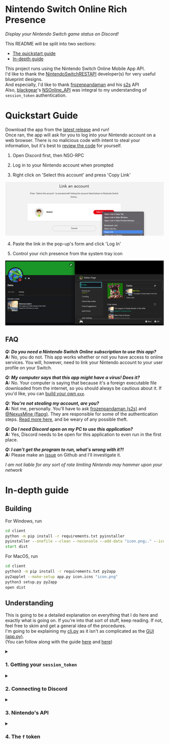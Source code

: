 # Nintendo Switch Online Rich Presence

*Display your Nintendo Switch game status on Discord!*

This README will be split into two sections:
  - [The quickstart guide](#quick)
  - [In-depth guide](#depth)

This project runs using the Nintendo Switch Online Mobile App API.  
I'd like to thank the [NintendoSwitchRESTAPI](https://github.com/ZekeSnider/NintendoSwitchRESTAPI) developer(s) for very useful blueprint designs.  
And especially, I'd like to thank [frozenpandaman](https://github.com/frozenpandaman) and his [s2s](https://github.com/frozenpandaman/splatnet2statink/wiki/api-docs) API  
Also, [blackgear](https://github.com/blackgear)'s [NSOnline_API](https://github.com/blackgear/NSOnline_API) was integral to my understanding of `session_token` authentication.

<h1 id = 'quick'>Quickstart Guide</h1>

Download the app from the [latest release](https://github.com/MCMi460/NSO-RPC/releases) and run!  
Once ran, the app will ask for you to log into your Nintendo account on a web browser. There is no malicious code with intent to steal your information, but it's best to [review the code][api] for yourself.

1. Open Discord first, then NSO-RPC

2. Log in to your Nintendo account when prompted

3. Right click on 'Select this account' and press 'Copy Link'

![link](/resources/link.png)

4. Paste the link in the pop-up's form and click 'Log In'

5. Control your rich presence from the system tray icon

![display](/resources/display.png)

## FAQ

***Q: Do you need a Nintendo Switch Online subscription to use this app?***  
**A:** No, you do not. This app works whether or not you have access to online services. You will, however, need to link your Nintendo account to your user profile on your Switch.

***Q: My computer says that this app might have a virus! Does it?***  
**A:** No. Your computer is saying that because it's a foreign executable file downloaded from the internet, so you should always be cautious about it. If you'd like, you can [build your own `exe`](#building).

***Q: You're not stealing my account, are you?***  
**A:** Not me, personally. You'll have to ask [frozenpandaman (s2s)](https://github.com/frozenpandaman) and [@NexusMine (flapg)](https://twitter.com/NexusMine). They are responsible for some of the authentication steps. [Read more here](#understanding), and be weary of any possible theft.

***Q: Do I need Discord open on my PC to use this application?***  
**A:** Yes, Discord needs to be open for this application to even run in the first place.

***Q: I can't get the program to run, what's wrong with it?!***  
**A:** Please make an [issue](https://github.com/MCMi460/NSO-RPC/issues) on Github and I'll investigate it.

*I am not liable for any sort of rate limiting Nintendo may hammer upon your network*

<h1 id = 'depth'>In-depth guide</h1>

<h2 id = 'building'>Building</h2>

For Windows, run
```bat
cd client
python -m pip install -r requirements.txt pyinstaller
pyinstaller --onefile --clean --noconsole --add-data "icon.png;." --icon=icon.ico app.py
start dist
```
For MacOS, run
```sh
cd client
python3 -m pip install -r requirements.txt py2app
py2applet --make-setup app.py icon.icns "icon.png"
python3 setup.py py2app
open dist
```

<h2 id = 'understanding'>Understanding</h2>

This is going to be a detailed explanation on everything that I do here and exactly what is going on. If you're into that sort of stuff, keep reading. If not, feel free to skim and get a general idea of the procedures.  
I'm going to be explaining my [cli.py][cli] as it isn't as complicated as the [GUI (app.py)](/client/app.py).  
(You can follow along with the guide [here][api] and [here][cli])

<details>
  <summary><h3>1. Getting your <code>session_token</code></h3></summary>

  First things first, we need to get access to your Nintendo account. What we need to get is your `session_token`, which is a unique identifier that confirms to Nintendo servers *you are you*. This is the code that gets your `session_token`.  
  [cli.py][cli]:
  ```python
  path = os.path.expanduser('~/Documents/NSO-RPC/private.txt')
    if not os.path.isfile(path):
        session = Session()
        session_token = session.run(*session.login(session.inputManually))
    else:
        with open(path, 'r') as file:
            session_token = json.loads(file.read())['session_token']
  ```
  First, it checks if you already have a `session_token` saved. If so, then it just uses that.  
  If not, then it will create a `Session()` object and call `Session().login()` (passing `Session().inputManually`) `Session().run()`.  
  That's all fine and dandy, but what does it do behind the `Session().login()` and `Session.run()` functions?  
  Glad you asked.

  - `Session().__init__()`:

    First, it sets some default headers and creates a `requests.Session()` (this is from the common Python library, [requests](https://github.com/psf/requests)).
    ```python
    self.headers = {
      'Accept-Encoding': 'gzip',
      'User-Agent': 'OnlineLounge/%s NASDKAPI Android' % nsoAppVersion,
    }
    self.Session = requests.Session()
    ```

  - `Session().login()`:

    Now, we create some variables (as dictated from [s2s](https://github.com/frozenpandaman/splatnet2statink/blob/master/iksm.py)) for authorization. Basically just a bunch of random characters, but your guess is honestly as good as mine when it comes down to it, as I'm not an expert on oauth authentication.
    ```python
    state = base64.urlsafe_b64encode(os.urandom(36))
    verify = base64.urlsafe_b64encode(os.urandom(32))
    authHash = hashlib.sha256()
    authHash.update(verify.replace(b'=', b''))
    authCodeChallenge = base64.urlsafe_b64encode(authHash.digest())
    ```
    Here, it sets up authentication form, queries it, gets the URL, and opens it in the user's web browser.
    ```python
    url = 'https://accounts.nintendo.com/connect/1.0.0/authorize'
    params = {
      'client_id': client_id,
      'redirect_uri': 'npf%s://auth' % client_id,
      'response_type': 'session_token_code',
      'scope': 'openid user user.birthday user.mii user.screenName',
      'session_token_code_challenge': authCodeChallenge.replace(b'=', b''),
      'session_token_code_challenge_method': 'S256',
      'state': state,
      'theme': 'login_form'
    }
    response = self.Session.get(url, headers = self.headers, params = params)

    webbrowser.open(response.history[0].url)
    ```
    Finally, it comes to the user's input. We `re.compile()` the proper format of a return token (thank you, [blackgear](https://github.com/blackgear)). Then, using the input method specified in `Session().login()`, we receive the user's URL and `re.findall()` for the proper code.  
    We'll then return the `code` and `verify` variables.
    ```python
    tokenPattern = re.compile(r'(eyJhbGciOiJIUzI1NiJ9\.[a-zA-Z0-9_-]*\.[a-zA-Z0-9_-]*)')
    code = tokenPattern.findall(receiveInput())[0]

    return code, verify
    ```

  - `Session().inputManually()`:

    `Session().inputManually()` is literally just a redirect of the Python `input()` function:
    ```python
    def inputManually(self):
      return input('After logging in, please copy the link from \'Select this account\' and enter it here:\n')
    ```

  - `Session().run()`:

    `Session().run()` returns the `session_token` in a finally usable format:
    ```python
    url = 'https://accounts.nintendo.com/connect/1.0.0/api/session_token'
    headers = self.headers
    headers.update({
      'Accept-Language': 'en-US',
      'Accept':          'application/json',
      'Content-Type':    'application/x-www-form-urlencoded',
      'Content-Length':  '540',
      'Host':            'accounts.nintendo.com',
      'Connection':      'Keep-Alive',
    })
    body = {
      'client_id': client_id,
      'session_token_code': code,
      'session_token_code_verifier': verify.replace(b'=', b''),
    }
    response = self.Session.post(url, data = body, headers = headers)
    return json.loads(response.text)['session_token']
    ```

</details>

<details>
  <summary><h3>2. Connecting to Discord</h3></summary>

  We create a `Discord()` object and pass the newly obtained `session_token` to it. This does not involve sending your `session_token` to Discord.  
  [cli.py][cli]:
  ```python
  client = Discord(session_token)
  client.background()
  ```

  - `Discord().__init__()`:

    First, it creates a `pypresence.Presence()` object (thanks [pypresence](https://github.com/qwertyquerty/pypresence)!) and passes it my Discord Application ID (this has nothing important other than the name 'Nintendo Switch'; you can replace it with your own ID if you want)  
    Then, it calls `Discord().connect()` to connect to the Discord client.  
    We set the `Discord().running` variable to `False`, then if the parameter `session_token` is passed, it will call `Discord().createCTX()`.
    ```python
    self.rpc = pypresence.Presence('637692124539650048')
    self.connect()
    self.running = False
    if session_token:
      self.createCTX(session_token)
    ```

  - `Discord().createCTX()`:

    This function just creates an `API()` object and sets it to `Discord().api`. It also sets `Discord().running` to `True`.  
    It requires a `session_token` to be passed.
    ```python
    self.api = API(session_token)
    self.running = True
    ```

  - `Discord().connect()`:

    If this errors over 500 times, the application closes.
    ```python
    fails = 0
    while True:
    # Attempt to connect to Discord. Will wait until it connects
    try:
      self.rpc.connect()
      break
    except Exception as e:
      fails += 1
      if fails > 500:
        sys.exit('Error, failed after 500 attempts\n\'%s\'' % e)
      continue
    ```

  - `Discord().update()`:

    This updates the user's Discord Rich Presence. Will error if an `API()` object is not defined at `Discord().api`  
    It basically just calls the API to login to your account, grab the user's info, then if they are not currently offline, it will update the `Discord().rpc`.  
    If they are offline, then it will clear their status.
    ```python
    def update(self):
      self.api.updateLogin()
      self.nickname = self.api.userInfo['nickname']
      self.user = User(self.api.login.account['result'].get('user'))

      presence = self.user.presence
      if presence.state != 'INACTIVE':
        state = 'Played for %s hours or more' % (int(presence.game.totalPlayTime / 60 / 5) * 5)
        if presence.game.totalPlayTime / 60 < 5:
          state = 'Played for a little while'
        self.rpc.update(details = presence.game.name, large_image = presence.game.imageUri, large_text = presence.game.name, state = state)
      else:
        self.rpc.clear()
    ```

  - `Discord().background()`:

    This is the background task that runs the entire application. What we do here is that we update the user's status once every 60 seconds. And, uh, that's pretty much it. If `Discord().running` is not `True` then it will set the next update to be 5 seconds after `Discord().running` becomes `True` again (whenever you toggle the Discord option in the taskbar, this is what happens).
    ```python
    def background(self):
      second = 60
      while True:
        if self.running:
          if second == 60:
            try:
              self.update()
            except KeyError:
              pass
            second = 0
          second += 1
        else:
          second = 55
        time.sleep(1)
    ```

</details>

<details>
  <summary><h3>3. Nintendo's API</h3></summary>

  Oh boy.

  Alright, this gets complicated, but I'll try and cover it all quickly.  
  *For code snippets, see [api/\_\_init\_\_.py][api]

  - `API()`:

    Has three functions: `API().__init__()`, `API().makeRequest()`, and `API().updateLogin()`.  
    `API().makeRequest()` is deprecated now, as only `FriendList()` calls it, and `FriendList()` is unused.

    - `API().__init__()`:

      This sets some headers to `API().headers` and assigns `Nintendo().getServiceToken()` to `API().tokenResponse` after passing `session_token` to it.  
      Of all of the important things it retrieves, we only use `API().tokenResponse['access_token']`. We assign that to the 'Authorization' header.
      ```python
      self.headers['Authorization'] = 'Bearer %s' % self.accessToken # Add authorization token
      ```
      We also create a GUID (`uuid.uuid4()`)  
      We set the default URL that isn't really used, then we set `API().userInfo` to `UsersMe().get()`, which used in `API().updateLogin()`.  
      After that, we store the token in plaintext form in your `Documents/NSO-RPC` folder (WHY??? CHANGE THIS!!)

    - `API().makeRequest()`:

      Deprecated and not in use.
      ```python
      def makeRequest(self, route):
        return requests.post(self.url + route, headers = self.headers)
      ```

    - `API().updateLogin()`:

      All this does is create/refresh your `Login()` - and checks to see if your `s2sHash` is older than 2 minutes.  
      See `Login()` for more information.
      ```python
      if time.time() - self.s2sHash['time'] >= 120:
        self.s2sHash = {
          'hash': None,
          'time': time.time(),
        }
      self.login = Login(self.userInfo, self.accessToken, self.guid, self.s2sHash['hash'])
      self.login.loginToAccount()
      ```

  - `Nintendo()`:

    This just makes an API call to Nintendo for a token. Read more [here](https://github.com/ZekeSnider/NintendoSwitchRESTAPI/blob/master/NintendoAccountBlueprint.md#service-token-connect100apitoken)

    - `Nintendo().__init__()`:

      Set a bunch of headers and the body of our request. Requires `session_token`.

    - `Nintendo().getServiceToken()`:

      Actually make the request, and return it in `JSON`.

  - `UsersMe()`:

    This gets vital information for the `Login()` class. It's one step before actually logging in.

    - `UsersMe().__init__()`:

      Sets headers and host url. Takes `accessToken` (different from `session_token`).

    - `UsersMe().get()`:

      Very original function name, but it just makes the request. It returns necessary information in `JSON` format, including the user's date of birth, country, and language.

  - `Login()`:

    - `Login().__init__()`:

      Takes `userInfo, accessToken, guid, s2sHash`.  
      Sets headers, URL, GUID, user's info, `accessToken`, `Flapg()` API, and the user's account.

      Please take extreme caution and note of this piece of code.
      ```python
      self.flapg = Flapg(self.accessToken, self.timestamp, self.guid, s2sHash).get()
      ```

    - `Login().loginToAccount()`:

      Pretty neat. `/v3` is necessary for the Presence information.
      ```python
      route = '/v3/Account/Login'
      body = {
        'parameter': {
          'f': self.flapg['f'],
          'naIdToken': self.flapg['p1'],
          'timestamp': self.flapg['p2'],
          'requestId': self.flapg['p3'],
          'naCountry': self.userInfo['country'],
          'naBirthday': self.userInfo['birthday'],
          'language': self.userInfo['language'],
        },
      }
      response = requests.post(self.url + route, headers = self.headers, json = body)
      self.account = json.loads(response.text)
      return self.account
      ```

  - `Flapg()`:

    [Learn more about this here](https://github.com/frozenpandaman/splatnet2statink/wiki/api-docs#the-flapg-api)  
    This is where it can get risky. We are sending off the user's `accessToken` (a temporary token) to not one, but two third-party APIs. This is what I mentioned in the FAQ about being weary to use this program. It is ran by [@NexusMine on Twitter](https://twitter.com/NexusMine).  
    It is, however, necessary in order to call the `/v3/Account/Login` API, as it retrieves an important factor: The `f` token.  
    Take particular notice of the `s2s()` call.

    - `Flapg().__init__()`:

      Takes `id_token, timestamp, guid, s2sHash`.
      ```python
      if s2sHash:
        hash = s2sHash
      else:
        hash = s2s(id_token, timestamp).getHash()
      self.headers = {
        'x-token': id_token,
        'x-time': str(timestamp),
        'x-guid': guid,
        'x-hash': hash,
        'x-ver': '3',
        'x-iid': 'nso',
      }

      self.url = 'https://flapg.com'
      ```

    - `Flapg().get()`:

      This just connects to the flapg API and returns the result.
      ```python
      def get(self):
        route = '/ika2/api/login?public'

        response = requests.get(self.url + route, headers = self.headers)
        return json.loads(response.text)['result']
      ```

  - `s2s()`:

    [Learn more about this here](https://github.com/frozenpandaman/splatnet2statink/wiki/api-docs)  

    - `s2s().__init__()`:

      Takes `id_token, timestamp`.
      ```python
      self.headers = {
        'Content-Type': 'application/x-www-form-urlencoded',
        'User-Agent': 'NSO-RPC/%s' % version,
      }
      self.body = {
        'naIdToken': id_token,
        'timestamp': timestamp,
      }
      self.url = 'https://elifessler.com'
      ```

    - `s2s().getHash()`:

      ```python
      route = '/s2s/api/gen2'
      response = requests.post(self.url + route, headers = self.headers, data = self.body)
      return json.loads(response.text)['hash']
      ```

  - `FriendList()`:

    This is unused and deprecated, but `FriendList().populateList()` queries the user's friends list and stores it as an array of `Friend()` objects.

  - `User()`:

    This creates an easy-to-use object with the user's data sorted and everything! It's purely for ease-of-use for me.

    - `User().__init__()`:

      Assigns variables from the `JSON` value it accepts as `f`.  
      Calls `Presence()`

    - `User().description()`:

      Unused.  
      Returns a Python string with a quick description of the `User()` object.

  - `Friend()`:

    An object used in tandem with `FriendList()`. Imagine a retexture of the `User()` class.

  - `Presence()`:

    Creates a presence state.  
    Calls `Game()`

  - `Game()`:

    Sorts game data into a neat little class.

</details>

<details>
  <summary><h3>4. The <code>f</code> token</h3></summary>

  This hurts me. This is the reason why we have to call third-party APIs in order to 'login' to Nintendo. It essentially just verifies that you are connecting from a real Nintendo Switch Online Mobile app (ineffectively, obviously).  
  Since what's required to generate it is potentially incriminating, we have to generate it using third-party APIs (namely [s2s](https://github.com/frozenpandaman/splatnet2statink/wiki/api-docs) and [flapg](https://github.com/frozenpandaman/splatnet2statink/wiki/api-docs#the-flapg-api)).

</details>

[cli]: /client/cli.py
[api]: /client/api/__init__.py
